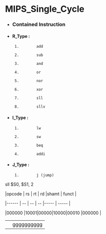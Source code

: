 # MIPS_Single_Cycle


- ###    Contained Instruction

- ####   R_Type :

       1.        add       

       2.        sub       

       3.        and      

       4.        or

       5.        nor       

       6.        xor 

       7.        sll     

       8.        sllv

- ####   I_Type :

       1.        lw

       2.        sw    

       3.        beq  

       4.        addi 

- ####   J_Type :

       1.        j (jump)




 sll $S0, $S1, 2 


|opcode |  rs |  rt |  rd |shamt | funct |

|------ |  -- |  -- |  -- |----- | ----- |

|000000 |10001|00000|10000|00010 |000000 |



|  |                   |
|--|------             |
|  |   gggggggggg                |





